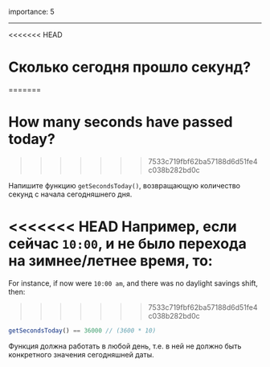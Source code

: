 importance: 5

---

<<<<<<< HEAD
# Сколько сегодня прошло секунд?
=======
# How many seconds have passed today?
>>>>>>> 7533c719fbf62ba57188d6d51fe4c038b282bd0c

Напишите функцию `getSecondsToday()`, возвращающую количество секунд с начала сегодняшнего дня.

<<<<<<< HEAD
Например, если сейчас `10:00`, и не было перехода на зимнее/летнее время, то:
=======
For instance, if now were `10:00 am`, and there was no daylight savings shift, then:
>>>>>>> 7533c719fbf62ba57188d6d51fe4c038b282bd0c

```js
getSecondsToday() == 36000 // (3600 * 10)
```

Функция должна работать в любой день, т.е. в ней не должно быть конкретного значения сегодняшней даты.
